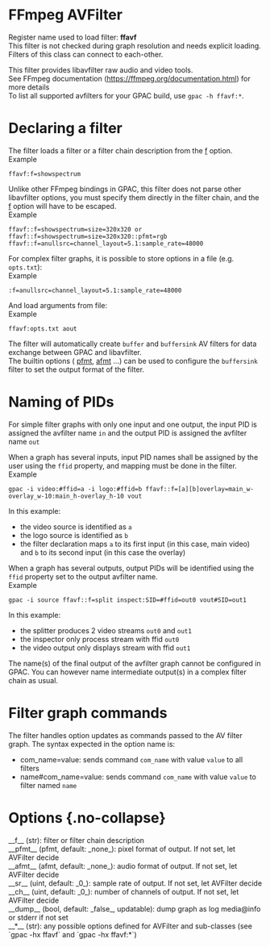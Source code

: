 <!-- automatically generated - do not edit, patch gpac/applications/gpac/gpac.c -->

# FFmpeg AVFilter  
  
Register name used to load filter: __ffavf__  
This filter is not checked during graph resolution and needs explicit loading.  
Filters of this class can connect to each-other.  
  
This filter provides libavfilter raw audio and video tools.  
See FFmpeg documentation (https://ffmpeg.org/documentation.html) for more details  
To list all supported avfilters for your GPAC build, use `gpac -h ffavf:*`.  
  
# Declaring a filter  
  
The filter loads a filter or a filter chain description from the [f](#f) option.  
Example
```
ffavf:f=showspectrum
```
  
  
Unlike other FFmpeg bindings in GPAC, this filter does not parse other libavfilter options, you must specify them directly in the filter chain, and the [f](#f) option will have to be escaped.  
Example
```
ffavf::f=showspectrum=size=320x320 or ffavf::f=showspectrum=size=320x320::pfmt=rgb  
ffavf::f=anullsrc=channel_layout=5.1:sample_rate=48000
```
  
  
For complex filter graphs, it is possible to store options in a file (e.g. `opts.txt`):  
Example
```
:f=anullsrc=channel_layout=5.1:sample_rate=48000
```
  
And load arguments from file:  
Example
```
ffavf:opts.txt aout
```
  
  
The filter will automatically create `buffer` and `buffersink` AV filters for data exchange between GPAC and libavfilter.  
The builtin options ( [pfmt](#pfmt), [afmt](#afmt) ...) can be used to configure the `buffersink` filter to set the output format of the filter.  
  
# Naming of PIDs  
  
For simple filter graphs with only one input and one output, the input PID is assigned the avfilter name `in` and the output PID is assigned the avfilter name `out`  
  
When a graph has several inputs, input PID names shall be assigned by the user using the `ffid` property, and mapping must be done in the filter.  
Example
```
gpac -i video:#ffid=a -i logo:#ffid=b ffavf::f=[a][b]overlay=main_w-overlay_w-10:main_h-overlay_h-10 vout
```
  
In this example:  

- the video source is identified as `a`  
- the logo source is identified as `b`  
- the filter declaration maps `a` to its first input (in this case, main video) and `b` to its second input (in this case the overlay)  

  
When a graph has several outputs, output PIDs will be identified using the `ffid` property set to the output avfilter name.  
Example
```
gpac -i source ffavf::f=split inspect:SID=#ffid=out0 vout#SID=out1
```
  
In this example:  

- the splitter produces 2 video streams `out0` and `out1`  
- the inspector only process stream with ffid `out0`  
- the video output only displays stream with ffid `out1`  

  
The name(s) of the final output of the avfilter graph cannot be configured in GPAC. You can however name intermediate output(s) in a complex filter chain as usual.  
  
# Filter graph commands  
  
The filter handles option updates as commands passed to the AV filter graph. The syntax expected in the option name is:  

- com_name=value: sends command `com_name` with value `value` to all filters  
- name#com_name=value: sends command `com_name` with value `value` to filter named `name`  

  

# Options  {.no-collapse}  
  
<div markdown class="option">  
<a id="f" data-level="basic">__f__</a> (str): filter or filter chain description  
</div>  
<div markdown class="option">  
<a id="pfmt" data-level="basic">__pfmt__</a> (pfmt, default: _none_): pixel format of output. If not set, let AVFilter decide  
</div>  
<div markdown class="option">  
<a id="afmt" data-level="basic">__afmt__</a> (afmt, default: _none_): audio format of output. If not set, let AVFilter decide  
</div>  
<div markdown class="option">  
<a id="sr" data-level="basic">__sr__</a> (uint, default: _0_): sample rate of output. If not set, let AVFilter decide  
</div>  
<div markdown class="option">  
<a id="ch" data-level="basic">__ch__</a> (uint, default: _0_): number of channels of output. If not set, let AVFilter decide  
</div>  
<div markdown class="option">  
<a id="dump" data-level="basic">__dump__</a> (bool, default: _false_, updatable): dump graph as log media@info or stderr if not set  
</div>  
<div markdown class="option">  
<a id="*" data-level="basic">__*__</a> (str): any possible options defined for AVFilter and sub-classes (see `gpac -hx ffavf` and `gpac -hx ffavf:*`)  
</div>  
  
